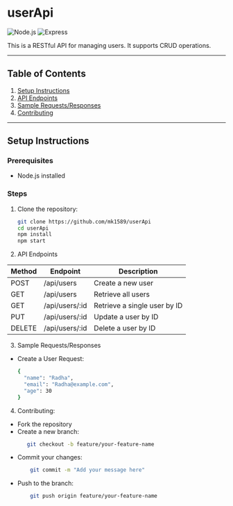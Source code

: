 # userApi


![Node.js](https://img.shields.io/badge/Node.js-v18.x-green)
![Express](https://img.shields.io/badge/Express-v4.x-blue)


This is a RESTful API for managing users. It supports CRUD operations.

---

## Table of Contents
1. [Setup Instructions](#setup-instructions)
2. [API Endpoints](#api-endpoints)
3. [Sample Requests/Responses](#sample-requestsresponses)
4. [Contributing](#contributing)

---

## Setup Instructions

### Prerequisites
- Node.js installed


### Steps
1. Clone the repository:
   ```bash
   git clone https://github.com/mk1589/userApi
   cd userApi
   npm install
   npm start

2. API Endpoints

| Method | Endpoint         | Description                  |
|--------|------------------|------------------------------|
| POST   | /api/users       | Create a new user            |
| GET    | /api/users       | Retrieve all users           |
| GET    | /api/users/:id   | Retrieve a single user by ID |
| PUT    | /api/users/:id   | Update a user by ID          |
| DELETE | /api/users/:id   | Delete a user by ID          |

3. Sample Requests/Responses
- Create a User
     Request:
     ```bash
     {
       "name": "Radha",
       "email": "Radha@example.com",
       "age": 30
     }

4. Contributing:
- Fork the repository
- Create a new branch:
  ```bash
     git checkout -b feature/your-feature-name
- Commit your changes:
  ``` bash
      git commit -m "Add your message here"
- Push to the branch:
  ``` bash
      git push origin feature/your-feature-name

